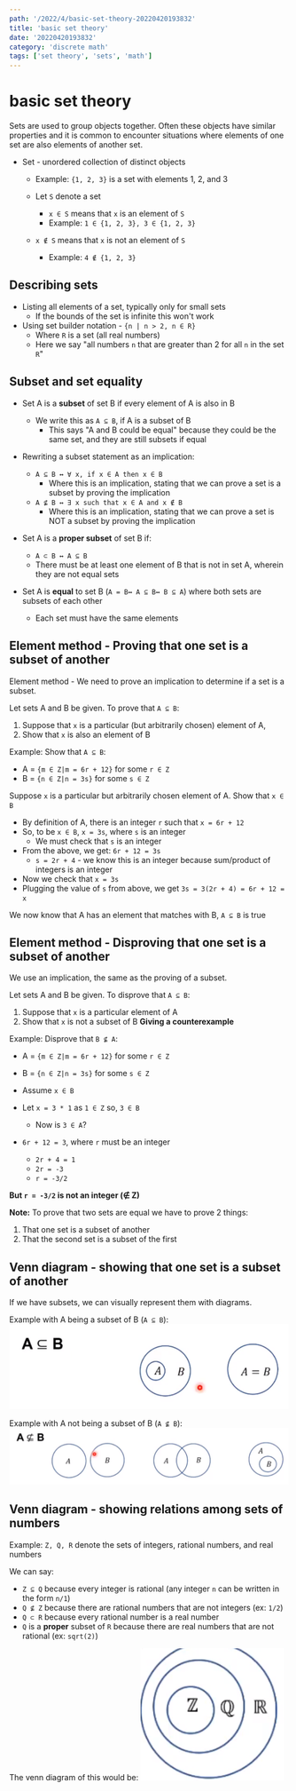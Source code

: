```yaml
---
path: '/2022/4/basic-set-theory-20220420193832'
title: 'basic set theory'
date: '20220420193832'
category: 'discrete math'
tags: ['set theory', 'sets', 'math']
---
```


# basic set theory
Sets are used to group objects together. Often these objects have similar properties and
it is common to encounter situations where elements of one set are also elements of another set.

* Set - unordered collection of distinct objects
    * Example: `{1, 2, 3}` is a set with elements 1, 2, and 3
    * Let `S` denote a set
        * `x ∈ S` means that `x` is an element of `S`
        * Example: `1 ∈ {1, 2, 3}, 3 ∈ {1, 2, 3}`

    * `x ∉ S` means that `x` is not an element of `S`
        * Example: `4 ∉ {1, 2, 3}`

## Describing sets
* Listing all elements of a set, typically only for small sets
    * If the bounds of the set is infinite this won't work
* Using set builder notation - `{n | n > 2, n ∈ R}`
    * Where `R` is a set (all real numbers)
    * Here we say "all numbers `n` that are greater than 2 for all `n` in the set `R`"

## Subset and set equality
* Set A is a **subset** of set B if every element of A is also in B
    * We write this as `A ⊆ B`, if A is a subset of B
        * This says "A and B could be equal" because they could be the same set,
        and they are still subsets if equal
* Rewriting a subset statement as an implication:
    * `A ⊆ B ↔ ∀ x, if x ∈ A then x ∈ B`
        * Where this is an implication, stating that we can prove a set is a subset
        by proving the implication
    * `A ⊈ B ↔ ∃ x such that x ∈ A and x ∉ B`
        * Where this is an implication, stating that we can prove a set is NOT a subset
        by proving the implication

* Set A is a **proper subset** of set B if:
    * `A ⊂ B ↔ A ⊆ B`
    * There must be at least one element of B that is not in set A, wherein they are not equal sets

* Set A is **equal** to set B (`A = B↔ A ⊆ B↔ B ⊆ A`) where both sets are subsets of each other
    * Each set must have the same elements

## Element method - Proving that one set is a subset of another
Element method - We need to prove an implication to determine if a set is a subset.

Let sets A and B be given. To prove that `A ⊆ B`:
1. Suppose that `x` is a particular (but arbitrarily chosen) element of A,
1. Show that `x` is also an element of B

Example:
Show that `A ⊆ B`:
* A = `{m ∈ Z|m = 6r + 12}` for some `r ∈ Z`
* B = `{n ∈ Z|n = 3s}` for some `s ∈ Z`

Suppose `x` is a particular but arbitrarily chosen element of A.
Show that `x ∈ B`

* By definition of A, there is an integer `r` such that `x = 6r + 12`
* So, to be `x ∈ B`, `x = 3s`, where `s` is an integer
    * We must check that `s` is an integer
* From the above, we get: `6r + 12 = 3s`
    * `s = 2r + 4` - we know this is an integer because sum/product of integers is an integer
* Now we check that `x = 3s`
* Plugging the value of `s` from above, we get `3s = 3(2r + 4) = 6r + 12 = x`

We now know that A has an element that matches with B,
`A ⊆ B` is true

## Element method - Disproving that one set is a subset of another
We use an implication, the same as the proving of a subset.

Let sets A and B be given. To disprove that `A ⊆ B`:
1. Suppose that `x` is a particular element of A
1. Show that `x` is not a subset of B
**Giving a counterexample**

Example:
Disprove that `B ⊈ A`:
* A = `{m ∈ Z|m = 6r + 12}` for some `r ∈ Z`
* B = `{n ∈ Z|n = 3s}` for some `s ∈ Z`

* Assume `x ∈ B`
* Let `x = 3 * 1` as `1 ∈ Z` so, `3 ∈ B`
    * Now is `3 ∈ A`?
* `6r + 12 = 3`, where `r` must be an integer
    * `2r + 4 = 1`
    * `2r = -3`
    * `r = -3/2`

**But `r = -3/2` is not an integer (∉ Z)**

**Note:** To prove that two sets are equal we have to prove 2 things:
1. That one set is a subset of another
1. That the second set is a subset of the first

## Venn diagram - showing that one set is a subset of another
If we have subsets, we can visually represent them with diagrams.

Example with A being a subset of B (`A ⊆ B`):
![Venn diagram of `A ⊆ B`](./20220421191549-img-1.png)

Example with A not being a subset of B (`A ⊈ B`):
![Venn diagram of `A ⊈ B`](./20220421191646-img-2.png)

## Venn diagram - showing relations among sets of numbers

Example:
`Z, Q, R` denote the sets of integers, rational numbers, and real numbers

We can say:
* `Z ⊆ Q` because every integer is rational (any integer `n` can be written in the form `n/1`)
* `Q ⊈ Z` because there are rational numbers that are not integers (ex: `1/2`)
* `Q ⊂ R` because every rational number is a real number
* `Q` is a **proper** subset of `R` because there are real numbers that are not rational (ex: `sqrt(2)`)

The venn diagram of this would be:
![Venn diagram of the 3 sets R, Q, Z](./20220421191942-img-3.png)


